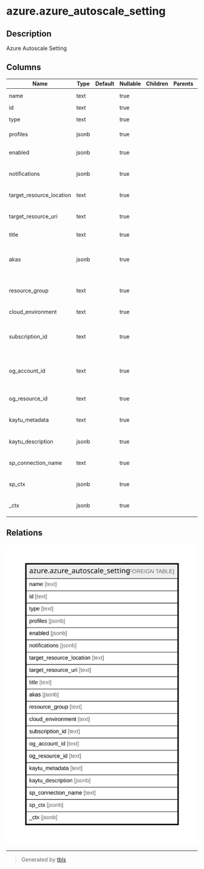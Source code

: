 # azure.azure_autoscale_setting

## Description

Azure Autoscale Setting

## Columns

| Name | Type | Default | Nullable | Children | Parents | Comment |
| ---- | ---- | ------- | -------- | -------- | ------- | ------- |
| name | text |  | true |  |  | The name of the resource. |
| id | text |  | true |  |  | The resource Id. |
| type | text |  | true |  |  | Type of the resource. |
| profiles | jsonb |  | true |  |  | Autoscale setting profiles |
| enabled | jsonb |  | true |  |  | Whether the autoscale setting is enabled or not. |
| notifications | jsonb |  | true |  |  | Autoscale setting notifications settings. |
| target_resource_location | text |  | true |  |  | Autoscale setting target resource location. |
| target_resource_uri | text |  | true |  |  | Autoscale setting target resource uri. |
| title | text |  | true |  |  | Title of the resource. |
| akas | jsonb |  | true |  |  | Array of globally unique identifier strings (also known as) for the resource. |
| resource_group | text |  | true |  |  | The resource group which holds this resource. |
| cloud_environment | text |  | true |  |  | The Azure Cloud Environment. |
| subscription_id | text |  | true |  |  | The Azure Subscription ID in which the resource is located. |
| og_account_id | text |  | true |  |  | The Platform Account ID in which the resource is located. |
| og_resource_id | text |  | true |  |  | The unique ID of the resource in opengovernance. |
| kaytu_metadata | text |  | true |  |  | Platform Metadata of the Azure resource. |
| kaytu_description | jsonb |  | true |  |  | The full model description of the resource |
| sp_connection_name | text |  | true |  |  | Steampipe connection name. |
| sp_ctx | jsonb |  | true |  |  | Steampipe context in JSON form. |
| _ctx | jsonb |  | true |  |  | Steampipe context in JSON form. |

## Relations

![er](azure.azure_autoscale_setting.svg)

---

> Generated by [tbls](https://github.com/k1LoW/tbls)
